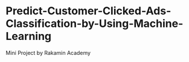 # Predict-Customer-Clicked-Ads-Classification-by-Using-Machine-Learning
Mini Project by Rakamin Academy
